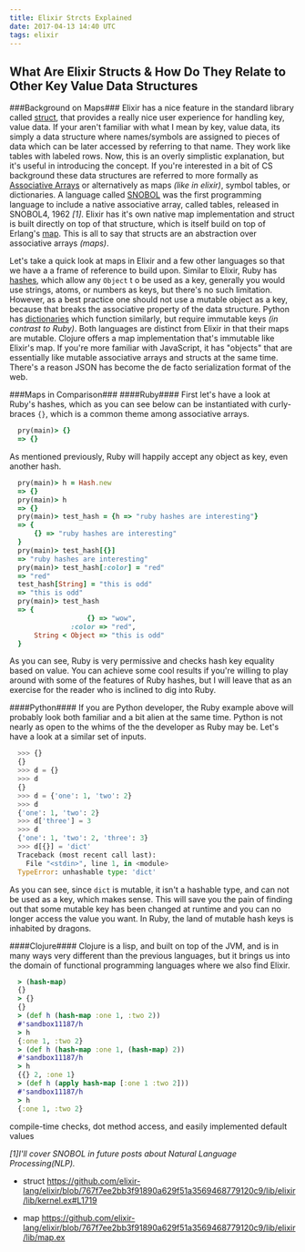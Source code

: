 ```yaml
---
title: Elixir Strcts Explained
date: 2017-04-13 14:40 UTC
tags: elixir
---
```


## What Are Elixir Structs & How Do They Relate to Other Key Value Data Structures ##

###Background on Maps###
Elixir has a nice feature in the standard library called
[struct](http://elixir-lang.org/getting-started/structs.html), that provides
a really nice user experience for handling key, value data. If your aren't familiar
with what I mean by key, value data, its simply a data structure where
names/symbols are assigned to pieces of data which can be later accessed by
referring to that name. They work like tables with labeled rows. Now, this is
an overly simplistic explanation, but it's useful in introducing the concept. If
you're interested in a bit of CS background these data structures are referred
to more formally as [Associative Arrays](https://en.wikipedia.org/wiki/Associative_array)
or alternatively as maps *(like in elixir)*, symbol tables, or dictionaries. A
language called [SNOBOL](http://snowball.tartarus.org/) was the first programming
language to include a native associative array, called tables, released in
SNOBOL4, 1962 *[1]*. Elixir has it's own native map implementation and struct
is built directly on top of that structure, which is itself build on top of
Erlang's [map](http://erlang.org/doc/man/maps.html). This is all to say that
structs are an abstraction over associative arrays *(maps)*.

Let's take a quick look at maps in Elixir and a few other languages so that
we have a a frame of reference to build upon. Similar to Elixir, Ruby has
[hashes](http://ruby-doc.org/core-2.4.1/Hash.html), which allow any `Object` t
o be used as a key, generally you would use strings, atoms, or numbers as keys,
but there's no such limitation. However, as a best practice one should not use
a mutable object as a key, because that breaks the associative property of the
data structure. Python has [dictionaries](https://docs.python.org/3/tutorial/datastructures.html#dictionaries)
which function similarly, but require immutable keys *(in contrast to Ruby)*.
Both languages are distinct from Elixir in that their maps are mutable. Clojure
offers a map implementation that's immutable like Elixir's map. If you're more
familiar with JavaScript, it has "objects" that are essentially like mutable
associative arrays and structs at the same time. There's a reason JSON has
become the de facto serialization format of the web.

###Maps in Comparison###
####Ruby####
First let's have a look at Ruby's hashes, which as you can see below can be
instantiated with curly-braces `{}`, which is a common theme among associative
arrays.

```ruby
  pry(main)> {}
  => {}
```

As mentioned previously, Ruby will happily accept any object as key, even
another hash.

```ruby
  pry(main)> h = Hash.new
  => {}
  pry(main)> h
  => {}
  pry(main)> test_hash = {h => "ruby hashes are interesting"}
  => {
      {} => "ruby hashes are interesting"
  }
  pry(main)> test_hash[{}]
  => "ruby hashes are interesting"
  pry(main)> test_hash[:color] = "red"
  => "red"
  test_hash[String] = "this is odd"
  => "this is odd"
  pry(main)> test_hash
  => {
                   {} => "wow",
               :color => "red",
      String < Object => "this is odd"
  }
```

As you can see, Ruby is very permissive and checks hash key equality based
on value. You can achieve some cool results if you're willing to play around
with some of the features of Ruby hashes, but I will leave that as an exercise
for the reader who is inclined to dig into Ruby.

####Python####
If you are Python developer, the Ruby example above will probably look
both familiar and a bit alien at the same time. Python is not nearly as open to
the whims of the the developer as Ruby may be. Let's have a look at a similar set
of inputs.

```python
  >>> {}
  {}
  >>> d = {}
  >>> d
  {}
  >>> d = {'one': 1, 'two': 2}
  >>> d
  {'one': 1, 'two': 2}
  >>> d['three'] = 3
  >>> d
  {'one': 1, 'two': 2, 'three': 3}
  >>> d[{}] = 'dict'
  Traceback (most recent call last):
    File "<stdin>", line 1, in <module>
  TypeError: unhashable type: 'dict'
```

As you can see, since `dict` is mutable, it isn't a hashable type, and can not
be used as a key, which makes sense. This will save you the pain of finding out
that some mutable key has been changed at runtime and you can no longer access
the value you want. In Ruby, the land of mutable hash keys is inhabited by
dragons.

####Clojure####
Clojure is a lisp, and built on top of the JVM, and is in many ways very different
than the previous languages, but it brings us into the domain of functional
programming languages where we also find Elixir.

```clojure
  > (hash-map)
  {}
  > {}
  {}
  > (def h (hash-map :one 1, :two 2))
  #'sandbox11187/h
  > h
  {:one 1, :two 2}
  > (def h (hash-map :one 1, (hash-map) 2))
  #'sandbox11187/h
  > h
  {{} 2, :one 1}
  > (def h (apply hash-map [:one 1 :two 2]))
  #'sandbox11187/h
  > h
  {:one 1, :two 2}
```





compile-time checks, dot method access, and easily implemented default values


*[1]I'll cover SNOBOL in future posts about Natural Language
Processing(NLP).*



* struct https://github.com/elixir-lang/elixir/blob/767f7ee2bb3f91890a629f51a3569468779120c9/lib/elixir/lib/kernel.ex#L1719

* map
https://github.com/elixir-lang/elixir/blob/767f7ee2bb3f91890a629f51a3569468779120c9/lib/elixir/lib/map.ex
